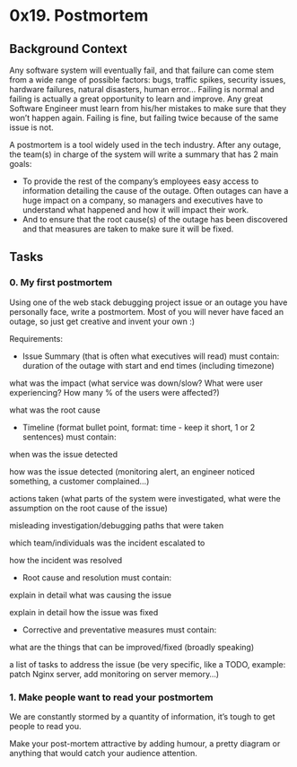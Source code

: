 # 0x19. Postmortem
## Background Context
Any software system will eventually fail, and that failure can come stem from a wide range of possible factors: bugs, traffic spikes, security issues, hardware failures, natural disasters, human error… Failing is normal and failing is actually a great opportunity to learn and improve. Any great Software Engineer must learn from his/her mistakes to make sure that they won’t happen again. Failing is fine, but failing twice because of the same issue is not.

A postmortem is a tool widely used in the tech industry. After any outage, the team(s) in charge of the system will write a summary that has 2 main goals:

- To provide the rest of the company’s employees easy access to information detailing the cause of the outage. Often outages can have a huge impact on a company, so managers and executives have to understand what happened and how it will impact their work.
- And to ensure that the root cause(s) of the outage has been discovered and that measures are taken to make sure it will be fixed.
## Tasks
### 0. My first postmortem 
Using one of the web stack debugging project issue or an outage you have personally face, write a postmortem. Most of you will never have faced an outage, so just get creative and invent your own :)

Requirements:

- Issue Summary (that is often what executives will read) must contain:
duration of the outage with start and end times (including timezone)

what was the impact (what service was down/slow? What were user experiencing? How many % of the users were affected?)

what was the root cause

- Timeline (format bullet point, format: time - keep it short, 1 or 2 sentences) must contain:

when was the issue detected

how was the issue detected (monitoring alert, an engineer noticed something, a customer complained…)

actions taken (what parts of the system were investigated, what were the assumption on the root cause of the issue)

misleading investigation/debugging paths that were taken

which team/individuals was the incident escalated to

how the incident was resolved

- Root cause and resolution must contain:

explain in detail what was causing the issue

explain in detail how the issue was fixed

- Corrective and preventative measures must contain:

what are the things that can be improved/fixed (broadly speaking)

a list of tasks to address the issue (be very specific, like a TODO, example: patch Nginx server, add monitoring on server memory…)

### 1. Make people want to read your postmortem
We are constantly stormed by a quantity of information, it’s tough to get people to read you.

Make your post-mortem attractive by adding humour, a pretty diagram or anything that would catch your audience attention.
